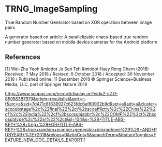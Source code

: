# TRNG_ImageSampling
 True Random Number Generator based on XOR operation between image pairs

A generator based on article:
A parallelizable chaos-based true random number generator
based on mobile device cameras for the Android platform

## References
<a id="1">[1]</a> 
Wei-Zhu Yeoh &middot Je Sen Teh &middot Huey Rong Chern (2018)
Received: 7 May 2018 / Revised: 9 October 2018 / Accepted: 30 November 2018 /
Published online: 11 December 2018
© Springer Science+Business Media, LLC, part of Springer Nature 2018

https://www.scopus.com/record/display.uri?eid=2-s2.0-85058387979&origin=resultslist&sort=r-f&src=s&sid=7d471c81639927c623fdc6af80932b9d&sot=a&sdt=a&cluster=scopubstage%2c%22final%22%2ct%2bscoaffilctry%2c%22China%22%2cf%2c%22India%22%2cf%2bscosubjabbr%2c%22COMP%22%2ct%2bscosubtype%2c%22ar%22%2ct&sl=104&s=%28+TITLE-ABS-KEY+%28+trng+%29+OR+TITLE-ABS-KEY+%28+true+random+number+generator+microphone%29%29+AND+PUBYEAR+%3E+2018&relpos=0&citeCnt=5&searchTerm=&featureToggles=FEATURE_NEW_DOC_DETAILS_EXPORT:1
